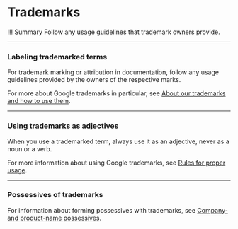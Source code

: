 # **Trademarks**

!!! Summary 
    Follow any usage guidelines that trademark owners provide.

___

### **Labeling trademarked terms**

For trademark marking or attribution in documentation, follow any usage guidelines provided by the owners of the respective marks.

For more about Google trademarks in particular, see [About our trademarks and how to use them](https://www.google.com/permissions/trademark/).

___

### **Using trademarks as adjectives**

When you use a trademarked term, always use it as an adjective, never as a noun or a verb.

For more information about using Google trademarks, see [Rules for proper usage](https://www.google.com/permissions/trademark/rules.html).

___

### **Possessives of trademarks**

For information about forming possessives with trademarks, see [Company- and product-name possessives](https://developers.google.com/style/possessives#company--and-product-name-possessives).